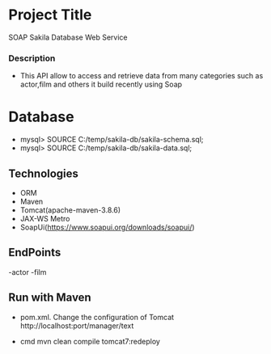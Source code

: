 

# Project Title
SOAP Sakila Database Web Service

### Description
- This API allow  to access and retrieve data from many categories such as actor,film and others
it build recently using Soap

# Database
- mysql> SOURCE C:/temp/sakila-db/sakila-schema.sql;
- mysql> SOURCE C:/temp/sakila-db/sakila-data.sql;

##  Technologies
- ORM
- Maven
- Tomcat(apache-maven-3.8.6)
- JAX-WS Metro
- SoapUi(https://www.soapui.org/downloads/soapui/)

##  EndPoints
 -actor
 -film

## Run with Maven

- pom.xml.
Change the configuration of Tomcat 
     http://localhost:port/manager/text

- cmd 
mvn clean compile tomcat7:redeploy





